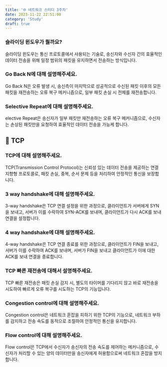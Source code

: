```yaml
---
title: '🌐 네트워크 스터디 3주차'
date: 2023-11-22 22:51:00
category: 'Study'
draft: true
---
```


### 슬라이딩 윈도우가 뭘까요?
슬라이딩 윈도우는 통신 프로토콜에서 사용되는 기술로, 송신자와 수신자 간의 효율적인 데이터 전송을 위해 일정 범위의 패킷을 유지하면서 전송하는 방식입니다.
### Go Back N에 대해 설명해주세요.
Go Back N은 오류 발생 시, 송신측이 마지막으로 성공적으로 수신된 패킷 이후의 모든 패킷을 재전송하는 오류 복구 메커니즘으로, 일부 패킷 손실 시 전체를 재전송합니다.
### Selective Repeat에 대해 설명해주세요.
elective Repeat은 송신자가 일부 패킷만 재전송하는 오류 복구 메커니즘으로, 수신자는 손상된 패킷만을 요청하여 효율적인 데이터 전송을 가능케 합니다.
## 📌 TCP
### TCP에 대해 설명해주세요.
TCP(Transmission Control Protocol)는 신뢰성 있는 데이터 전송을 제공하는 연결 지향형 프로토콜로, 패킷 손실, 중복, 순서 문제 등을 처리하여 안정적인 통신을 보장합니다.
### 3 way handshake에 대해 설명해주세요.
3-way handshake은 TCP 연결 설정을 위한 과정으로, 클라이언트가 서버에게 SYN을 보내고, 서버가 이를 수락하여 SYN-ACK를 보내며, 클라이언트가 다시 ACK를 보내 연결을 설정합니다.
### 4 way handshake에 대해 설명해주세요.
4-way handshake은 TCP 연결 종료를 위한 과정으로, 클라이언트가 FIN을 보내고, 서버가 이를 수락하여 ACK를 보내며, 서버가 FIN을 보내고 클라이언트가 이에 대한 ACK를 보내 연결을 종료합니다.
### TCP 빠른 재전송에 대해서 설명해주세요.
TCP 빠른 재전송은 패킷 손실 감지 시, 별도의 타이머를 기다리지 않고 바로 재전송을 시도하여 빠르게 오류 복구를 시도하는 TCP의 기능입니다.
### Congestion control에 대해 설명해주세요.
Congestion control은 네트워크 혼잡을 피하기 위한 TCP의 기능으로, 네트워크 부하를 감지하고 전송 속도를 동적으로 조절하여 안정적인 통신을 유지합니다.
### Flow control에 대해 설명해주세요.
Flow control은 TCP에서 수신자가 송신자의 전송 속도를 제어하는 메커니즘으로, 수신자가 처리할 수 있는 양의 데이터만을 송신자에게 허용함으로써 네트워크 혼잡을 방지합니다.